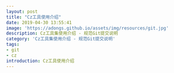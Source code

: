 ```yaml
---
layout: post
title: "Cz工具使用介绍"
date: 2019-04-30 13:55:41
image: 'https://adongs.github.io/assets/img/resources/git.jpg'
description: Cz工具集使用介绍 - 规范Git提交说明 
category: 'Cz工具集使用介绍 - 规范Git提交说明'
tags:
- git
- cz
introduction: Cz工具使用介绍            
---
```














